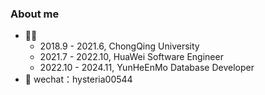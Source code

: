 
### About me
- 👨‍💻
	- 2018.9 - 2021.6, ChongQing University
  - 2021.7 - 2022.10, HuaWei Software Engineer
  - 2022.10 - 2024.11, YunHeEnMo Database Developer
- 📮 wechat：hysteria00544

